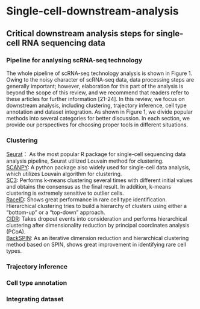 # Single-cell-downstream-analysis
## Critical downstream analysis steps for single-cell RNA sequencing data
### Pipeline for analysing scRNA-seq technology
The whole pipeline of scRNA-seq technology analysis is shown in Figure 1. Owing to the noisy character of scRNA-seq data, data processing steps are generally important; however, elaboration for this part of the analysis is beyond the scope of this review, and we recommend that readers refer to these articles for further information [21-24]. In this review, we focus on downstream analysis, including clustering, trajectory inference, cell type annotation and dataset integration. As shown in Figure 1, we divide popular methods into several categories for better discussion. In each section, we provide our perspectives for choosing proper tools in different situations.
### Clustering
[Seurat](https://satijalab.org/seurat/)：
As the most popular R package for single-cell sequencing data analysis pipeline, Seurat utilized Louvain method for clustering.<br>
[SCANPY](https://scanpy.readthedocs.io/en/stable/):
A python package also widely used for single-cell data analysis, which utilizes Louvain algorithm for clustering.<br>
[SC3](http://bioconductor.org/packages/release/bioc/html/SC3.html):
Performs k-means clustering several times with different initial values and obtains the consensus as the final result. In addition, k-means clustering is extremely sensitive to outlier cells.<br>
[RaceID](https://github.com/dgrun/RaceID):
Shows great performance in rare cell type identification. Hierarchical clustering tries to build a hierarchy of clusters using either a “bottom-up” or a “top-down” approach.<br>
[CIDR](https://github.com/VCCRI/CIDR):
Takes dropout events into consideration and performs hierarchical clustering after dimensionality reduction by principal coordinates analysis (PCoA).<br>
[BackSPIN](https://github.com/linnarsson-lab/BackSPIN):
As an iterative dimension reduction and hierarchical clustering method based on SPIN, shows great improvement in identifying rare cell types.
### Trajectory inference
### Cell type annotation
### Integrating dataset
